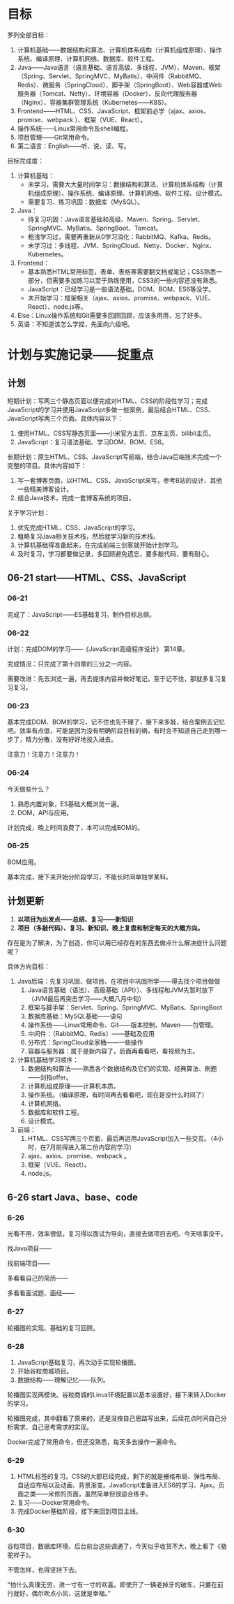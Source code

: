 # 目标

罗列全部目标：

1. 计算机基础——数据结构和算法、计算机体系结构（计算机组成原理）、操作系统、编译原理、计算机网络、数据库、软件工程。
2. Java——Java语言（语言基础、语言高级、多线程、JVM）、Maven、框架（Spring、Servlet、SpringMVC、MyBatis）、中间件（RabbitMQ、Redis）、微服务（SpringCloud）、脚手架（SpringBoot）、Web容器或Web服务器（Tomcat、Netty）、环境容器（Docker）、反向代理服务器（Nginx）、容器集群管理系统（Kubernetes——K8S）。
3. Frontend——HTML、CSS、JavaScript、框架前必学（ajax、axios、promise、webpack ）、框架（VUE、React）。
4. 操作系统——Linux常用命令及shell编程。
5. 项目管理——Git常用命令。
6. 第二语言：English——听、说、读、写。

目标完成度：

1. 计算机基础：
   - 未学习，需要大大量时间学习：数据结构和算法、计算机体系结构（计算机组成原理）、操作系统、编译原理、计算机网络、软件工程、设计模式。
   - 需要复习、练习巩固：数据库（MySQL）。
2. Java：
   - 待复习巩固：Java语言基础和高级、Maven、Spring、Servlet、SpringMVC、MyBatis、SpringBoot、Tomcat。
   - 粗浅学习过，需要再重新从0学习消化：RabbitMQ、Kafka、Redis。
   - 未学习过：多线程、JVM、SpringCloud、Netty、Docker、Nginx、Kubernetes。
3. Frontend：
   - 基本熟悉HTML常用标签，表单、表格等需要翻文档或笔记；CSS熟悉一部分，但需要多加练习以至于熟练使用，CSS3的一些内容还没有熟悉。
   - JavaScript：已经学习是一些语法基础，DOM、BOM、ES6等没学。
   - 未开始学习：框架相关（ajax、axios、promise、webpack、VUE、React）、node.js等。
4. Else：Linux操作系统和Git需要多回顾回顾，应该多用用，忘了好多。
5. 英语：不知道该怎么学捏，先面向六级吧。

# 计划与实施记录——捉重点

## 计划

短期计划：写两三个静态页面以便完成对HTML、CSS的阶段性学习；完成JavaScript的学习并使用JavaScript多做一些案例，最后结合HTML、CSS、JavaScript写两三个页面。具体内容以下：

1. 使用HTML、CSS写静态页面——小米官方主页、京东主页、bilibli主页。
2. JavaScript：复习语法基础、学习DOM、BOM、ES6。

长期计划：原生HTML、CSS、JavaScript写前端，结合Java后端技术完成一个完整的项目。具体内容如下：

1. 写一套博客页面，以HTML、CSS、JavaScript来写，参考B站的设计、其他一些精美博客设计。
2. 结合Java技术，完成一套博客系统的项目。

关于学习计划：

1. 优先完成HTML、CSS、JavaScript的学习。
2. 粗略复习Java相关技术栈，然后就学习新的技术栈。
3. 计算机基础得准备起来，在完成前端三剑客就开始计划学习。
4. 及时复习，学习都要做记录，多回顾避免遗忘，要多敲代码，要有耐心。

## 06-21 start——HTML、CSS、JavaScript

### 06-21

完成了：JavaScript——ES基础复习。制作目标总纲。

### 06-22

计划：完成DOM的学习——《JavaScript高级程序设计》 第14章。

完成情况：只完成了第十四章的三分之一内容。

需要改进：先去浏览一遍，再去提炼内容并做好笔记，至于记不住，那就多复习复习复习。

### 06-23

基本完成DOM、BOM的学习，记不住也先不理了，接下来多敲，结合案例去记忆吧。效率有点低，可能是因为没有明确阶段目标的祸，有时会不知道自己走到哪一步了，精力分散，没有好好地投入进去。

注意力！注意力！注意力！

### 06-24

今天做些什么？

1. 熟悉内置对象，ES基础大概浏览一遍。
2. DOM，API与应用。

计划完成，晚上时间浪费了，本可以完成BOM的。

### 06-25

BOM应用。

基本完成，接下来开始分阶段学习，不能长时间单独学某科。

## 计划更新

1. **以项目为出发点——总结、复习——新知识**
2. **项目（多敲代码）、复习、新知识、晚上复盘和制定每天的大概方向。**

存在是为了解决，为了创造，你可以用已经存在的东西去做点什么解决些什么问题呢？

具体方向目标：

1. Java后端：先复习巩固、做项目、在项目中巩固所学——得去找个项目做做
   1. Java语言基础（语法）、高级基础（API））、多线程和JVM先暂时放下（JVM最后再突击学习——大概八月中旬）
   2. 框架与脚手架：Servlet、Spring、SpringMVC、MyBatis、SpringBoot
   3. 数据库基础：MySQL基础——语句
   4. 操作系统——Linux常用命令、Git——版本控制、Maven——包管理。
   5. 中间件：（RabbitMQ、Redis）——基础及应用
   6. 分布式：SpringCloud全家桶——一些操作
   7. 容器与服务器：属于是新内容了，后面再看看吧，看视频为主。
2. 计算机基础学习顺序：
   1. 数据结构和算法——熟悉各个数据结构及它们的实现、经典算法、刷题——剑指offer。
   2. 计算机组成原理——计算机本质。
   3. 操作系统。（编译原理，有时间再去看看吧，现在是没什么时间了）
   4. 计算机网络。
   5. 数据库和软件工程。
   6. 设计模式。
3. 前端：
   1. HTML、CSS写两三个页面，最后再运用JavaScript加入一些交互。（4小时，在7月前得进入第二份内容的学习）
   2. ajax、axios、promise、webpack 。
   3. 框架（VUE、React）。
   4. node.js。

## 6-26 start Java、base、code

### 6-26

光看不用，效率很低，复习得以面试为导向，直接去做项目去吧。今天啥事没干。

找Java项目——

找前端项目——

多看看自己的简历——

多看看面试题、面经——

### 6-27

轮播图的实现、基础的复习回顾。

### 6-28

1. JavaScript基础复习，再次动手实现轮播图。
2. 开始谷粒商城项目。
3. 数据结构——理解记忆——队列。

轮播图实现两模块。谷粒商城的Linux环境配置以基本设置好，接下来转入Docker的学习。

轮播图完成，其中翻看了原来的，还是没按自己思路写出来，后续花点时间自己分析需求、自己思考需求的实现。

Docker完成了常用命令，但还没熟悉，每天多去操作一遍命令。

### 6-29

1. HTML标签的复习。CSS的大部已经完成，剩下的就是栅格布局、弹性布局、自适应布局以及动画、背景渐变。JavaScript准备进入ES6的学习、Ajax。页面之类——米修的页面，虽然简单但很适合练手。
2. 复习——Docker常用命令。
3. 完成Docker基础阶段，接下来回到项目主线。

### 6-30

谷粒项目，数据库环境、后台前台这些调通了，今天似乎收货不大，晚上看了《骆驼祥子》。

不管怎样，也得坚持下去。

“怕什么真理无穷，进一寸有一寸的欢喜。即使开了一辆老掉牙的破车，只要在前行就好，偶尔吹点小风，这就是幸福。”













